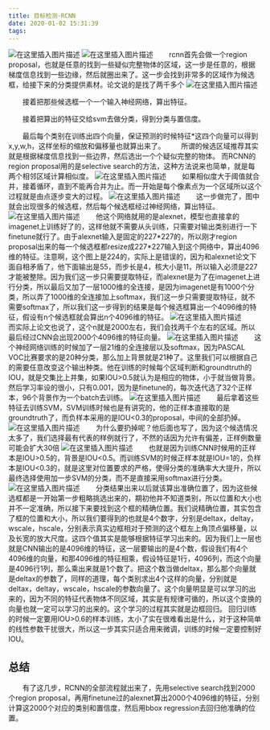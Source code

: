 ```yaml
---
title: 目标检测-RCNN
date: 2020-01-02 15:31:39
tags:
---
```

![在这里插入图片描述](1.png)
![在这里插入图片描述](2.png)
　　rcnn首先会做一个region proposal，也就是任意的找到一些疑似完整物体的区域，这一步是任意的，根据梯度信息找到一些边缘，然后就圈出来了。这一步会找到非常多的区域作为候选框，给接下来的分类提供素材。论文说的是找了两千多个
![在这里插入图片描述](3.png)

　　接着把那些候选框一个一个输入神经网络，算出特征。

　　接着把算出的特征交给svm去做分类，得到分类与置信度。

　　最后每个类别在训练出四个向量，保证预测的时候特征\*这四个向量可以得到x,y,w,h，这样坐标的缩放和偏移量也就算出来了。
　　所谓的候选区域推荐其实就是根据梯度信息找到一些边界，然后选出一个个疑似完整的物体。 而RCNN的region proposal用的是selective search的方法，这种方法说来也简单，就是每两个相邻区域计算相似度。
![在这里插入图片描述](4.png)
　　如果相似度大于阈值就合并，接着循环，直到不能再合并为止。而一开始是每个像素点为一个区域所以这个过程就是由点逐步变大的过程。
![在这里插入图片描述](5.png)
　　这一步做完了，图中就会出现很多的候选框，然后每个候选框经过神经网络，算出特征。
![在这里插入图片描述](6.png)
　　他这个网络就用的是alexnet，模型也直接拿的imagenet上训练好了的，这样他就不需要从头训练，只需要对输出类别进行一下finetune就行了。由于alexnet输入是固定的227\*227的，所以刚才region proposal出来的每一个候选框都resize成227\*227输入到这个网络中，算出4096维的特征。注意啊，这个图上是224的，实际上是错误的，因为和alexnet论文下面自相矛盾了，他下面输出是55，而步长是4，核大小是11，所以输入必须是227才能被整除。因为我们这一步只需要提取特征，而alexnet是为了在imagenet上进行分类，所以最后又加了一层1000维的全连接，是因为imagenet是有1000个分类，所以弄了1000维的全连接加上softmax，我们这一步只需要提取特征，就不需要softmax了，所以我们这一步得到的结果是每个候选框算出一个4096维的特征，假设有n个候选框就会算出n个4096维的特征。
![在这里插入图片描述](7.png)
　　而实际上论文也说了，这个n就是2000左右，我们会找两千个左右的区域。所以最后经过CNN会出现2000个4096维的特征向量。
![在这里插入图片描述](8.png)
　　这个神经网络训练的时候加了一层21维的全连接层以及softmax，因为PASCAL VOC比赛要求的是20种分类，那么加上背景就是21种了。这里我们可以根据自己的需要任意改变这个输出种类。他在训练的时候每个区域判断和groundtruth的IOU，就是交集比上并集，如果IOU>0.5就认为是相应的物体，小于就当做背景。然后学习率设的很小，只有0.001，因为是finetune的，每次迭代选了32个正样本，96个背景作为一个batch去训练。
![在这里插入图片描述](9.png)
　　最后拿着这些特征去训练SVM，SVM训练时候也是有讲究的，他的正样本直接取的是groundtruth了，而负样本采用的是IOU<0.3的proposal，中间的全部扔掉。
![在这里插入图片描述](10.png)
　　为什么要扔掉呢？他后面也写了，因为这个候选情况太多了，我们选择最有代表的样例就行了，不然的话因为允许有偏差，正样例数量可能会扩大30倍
![在这里插入图片描述](11.png)
　　也就是因为训练CNN时候用的正样本是IOU>0.5的，背景是IOU<0.5。而训练SVM的时候正样本就是IOU=1的，负样本是IOU<0.3的，就是这里对位置要求的严格，使得分类的准确率大大提升，所以最终选择使用加一步SVM的分类，而不是直接采用softmax进行分类。
![在这里插入图片描述](12.png)
　　分类结果出来以后就该算出准确位置了，因为这些候选框都是一开始第一步粗略挑选出来的，期初他并不知道类别，所以位置和大小也并不一定准确，所以接下来要找到这个框的精确位置。我们说精确位置，其实包含了框的位置和大小，所以我们要得到的也就是4个数字，分别是deltax，deltay，wscale，hscale，分别表示真实边框相对于预测的这个框左上角顶点偏移量，以及长宽的放大尺度。这四个值其实是能够根据特征学习出来的。因为我们上一层也就是CNN输出的是4096维的特征，这一层要输出的是4个数，假设我们有4个4096维的向量，和那4096维的特征相乘，假设特征是1行，4096列，而这个向量是4096行1列，那么乘出来就是1个数了。把这个数当做deltax，那么那个向量就是deltax的参数了，同样的道理，每个类别求出4个这样的向量，分别就是deltax，deltay，wscale，hscale的参数向量了。这个向量明显是可以学习的出来的，因为不同的特征代表物体不同区域，其实是有规律可循的，所以这个变换的向量也就一定可以学习的出来的。这个学习的过程其实就是边框回归。 回归训练的时候一定要用IOU>0.6的样本训练，太小了实在很难看出是什么，对于这种简单的线性参数干扰很大，所以这一步其实只适合用来微调，训练的时候一定要控制好IOU。

## 总结

　　有了这几步，RCNN的全部流程就出来了，先用selective search找到2000个region proposal，再用finetune过的alexnet算出2000个4096维的特征，分别计算这2000个对应的类别和置信度，然后用bbox regression去回归他准确的位置。

